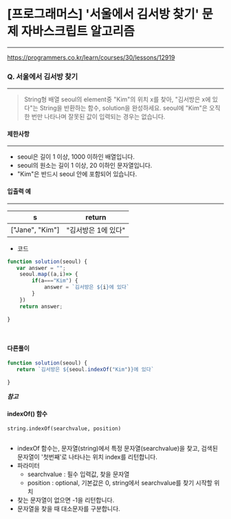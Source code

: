 # [프로그래머스] '서울에서 김서방 찾기' 문제 자바스크립트 알고리즘
-------
https://programmers.co.kr/learn/courses/30/lessons/12919
### Q. 서울에서 김서방 찾기
-----

> String형 배열 seoul의 element중 "Kim"의 위치 x를 찾아, "김서방은 x에 있다"는 String을 반환하는 함수, solution을 완성하세요. seoul에 "Kim"은 오직 한 번만 나타나며 잘못된 값이 입력되는 경우는 없습니다.


#### 제한사항 
---
* seoul은 길이 1 이상, 1000 이하인 배열입니다.
* seoul의 원소는 길이 1 이상, 20 이하인 문자열입니다.
* "Kim"은 반드시 seoul 안에 포함되어 있습니다.

#### 입출력 예  
----
|s|return|
|:---:|:---:|
|["Jane", "Kim"]|"김서방은 1에 있다"|



* 코드 
```js
function solution(seoul) {
   var answer = "";
    seoul.map((a,i)=> {
        if(a==="Kim") {
            answer = `김서방은 ${i}에 있다`
        }
    })
    return answer;
    
}

   
```
#### 다른풀이 

```js
function solution(seoul) {
   return `김서방은 ${seoul.indexOf("Kim")}에 있다`
    
}
```

***참고***

#### indexOf() 함수
```
string.indexOf(searchvalue, position)


```
* indexOf 함수는, 문자열(string)에서 특정 문자열(searchvalue)을 찾고, 검색된 문자열이 '첫번째'로 나타나는 위치 index를 리턴합니다.
* 파라미터
    * searchvalue : 필수 입력값, 찾을 문자열
    * position : optional, 기본값은 0, string에서 searchvalue를 찾기 시작할 위치
* 찾는 문자열이 없으면 -1을 리턴합니다.
* 문자열을 찾을 때 대소문자를 구분합니다.






